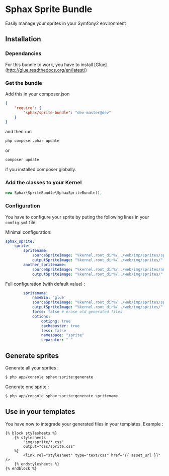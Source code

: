 Sphax Sprite Bundle
==================
Easily manage your sprites in your Symfony2 environment


## Installation
### Dependancies
For this bundle to work, you have to install [Glue] (http://glue.readthedocs.org/en/latest/)

### Get the bundle

Add this in your composer.json

```json
{
	"require": {
		"sphax/sprite-bundle": "dev-master@dev"
	}
}
```

and then run

```sh
php composer.phar update
```
or 
```sh
composer update
```
if you installed composer globally.

### Add the classes to your Kernel
```php
new Sphax\SpriteBundle\SphaxSpriteBundle(),
```

### Configuration
You have to configure your sprite by puting the following lines in your ```config.yml``` file: 

Minimal configuration:
```yaml
sphax_sprite:
    sprite:
        spritename:
            sourceSpriteImage: "%kernel.root_dir%/../web/imp/sprites/spritename/"
            outputSpriteImage: "%kernel.root_dir%/../web/img/sprites/"
        another_spritename:
            sourceSpriteImage: "%kernel.root_dir%/../web/img/sprites/another/"
            outputSpriteImage: "%kernel.root_dir%/../web/img/sprites/"
```

Full configuration (with default value) :
```yaml
        spritename:
            nameBin: 'glue'
            sourceSpriteImage: "%kernel.root_dir%/../web/imp/sprites/spritename/"
            outputSpriteImage: "%kernel.root_dir%/../web/img/sprites/"
            force: false # erase old generated files
            options: 
                optipng: true
                cachebuster: true
                less: false
                namespace: "sprite" 
                separator: "-"
```

## Generate sprites
Generate all your sprites : 
```sh
$ php app/console sphax:sprite:generate
```

Generate one sprite : 
```sh
$ php app/console sphax:sprite:generate spritename
```

## Use in your templates
You have now to integrade your generated files in your templates.
Example : 
```twig
{% block stylesheets %}
    {% stylesheets
        "img/sprite/*.css"
        output="css/sprite.css"
    %}
        <link rel="stylesheet" type="text/css" href="{{ asset_url }}" />
    {% endstylesheets %}
{% endblock %}
```
